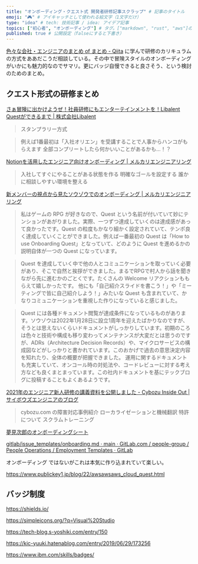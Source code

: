 ```yaml
---
title: "オンボーディング・クエスト式 開発者研修記事スクラップ" # 記事のタイトル
emoji: "🎮" # アイキャッチとして使われる絵文字（1文字だけ）
type: "idea" # tech: 技術記事 / idea: アイデア記事
topics: ["初心者", "オンボーディング"] # タグ。["markdown", "rust", "aws"]のように指定する
published: true # 公開設定（falseにすると下書き）
---
```


[色々な会社・エンジニアのまとめ of まとめ - Qiita](https://qiita.com/e99h2121/items/8773ef78613ab8214dfc) に学んで研修のカリキュラムの方式をああだこうだ相談している。その中で冒険スタイルのオンボーディングがいかにも魅力的なのでサマリ。更にバッジ自慢できると良さそう、という検討のためのまとめ。

## クエスト形式の研修まとめ

[さぁ冒険に出かけようぜ！社員研修にもエンターテインメントを！Libalent Questができるまで | 株式会社Libalent](https://www.wantedly.com/companies/libalent/post_articles/316378)

> スタンプラリー方式

> 例えば1番最初は「入社オリエン」を受講することで人事からハンコがもらえます
> 全部コンプリートしたら何かいいことがあるかも…！？


[Notionを活用したエンジニア向けオンボーディング | メルカリエンジニアリング](https://engineering.mercari.com/blog/entry/20220309-souzoh-onboarding-with-notion/)

> 入社してすぐにやることがある状態を作る
> 明確なゴールを設定する
> 誰かに相談しやすい環境を整える

[新メンバーの視点から見たソウゾウでのオンボーディング | メルカリエンジニアリング](https://engineering.mercari.com/blog/entry/20220311-souzoh-onboarding-from-new-members-perspective/)

> 私はゲームの RPG が好きなので、Quest という名前が付いていて妙にテンションがあがりました。実際、一つずつ達成していくのは達成感があって良かったです。Quest の粒度もかなり細かく設定されていて、テンポ良く達成していくことができました。例えば一番最初の Quest は「How to use Onboarding Quest」となっていて、どのように Quest を進めるかの説明自体が一つの Quest になっています。

> Quest を達成していく中で他の人とコミュニケーションを取っていく必要があり、そこで自然と挨拶ができました。まるでRPGで村人から話を聞きながら先に進むかのごとくです。たくさんの Welcome リアクションももらえて嬉しかったです。
他にも「自己紹介スライドを書こう！」や「ミーティングで皆に自己紹介しよう！」みたいな Quest も含まれていて、かなりコミュニケーションを重視した作りになっていると感じました。

> Quest には各種ドキュメント閲覧が達成条件になっているものがあります。ソウゾウは2022年1月28日に設立1周年を迎えたばかりなのですが、そうとは思えないくらいドキュメントがしっかりしています。初期のころは色々と技術や構成も移り変わってメンテナンスが大変だとは思うのですが、ADRs（Architecture Decision Records）や、マイクロサービスの構成図などがしっかりと書かれています。このおかげで過去の意思決定内容を知れたり、全体の概要が把握できました。
運用に関するドキュメントも充実していて、オンコール時の対処法や、コードレビューに対する考え方なども良くまとまっています。この社内ドキュメントを基にテックブログに投稿することもよくあるようです。

[2021年のエンジニア新人研修の講義資料を公開しました - Cybozu Inside Out | サイボウズエンジニアのブログ](https://blog.cybozu.io/entry/2021/07/20/100000#%E7%A4%BE%E5%86%85%E9%99%90%E5%AE%9A%E8%AC%9B%E7%BE%A9%E3%81%AB%E3%81%A4%E3%81%84%E3%81%A6)

> cybozu.com の障害対応事例紹介
> ローカライゼーションと機械翻訳
> 特許について
> スクラムトレーニング

[夢見次郎のオンボーディングシート](https://notion.yumemi.co.jp/83400bc474134209a7ff24a82baedc00)

[gitlab/issue_templates/onboarding.md · main · GitLab.com / people-group / People Operations / Employment Templates · GitLab](https://gitlab.com/gitlab-com/people-group/people-operations/employment-templates/-/blob/main/.gitlab/issue_templates/onboarding.md)

オンボーディング ではないがこれは本気に作り込まれていて楽しい。

https://www.publickey1.jp/blog/22/awsawsaws_cloud_quest.html



## バッジ制度

https://shields.io/

https://simpleicons.org/?q=Visual%20Studio

https://tech-blog.s-yoshiki.com/entry/150

https://kic-yuuki.hatenablog.com/entry/2019/06/29/173256

https://www.ibm.com/skills/badges/
